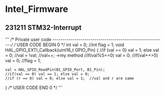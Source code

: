 # Intel_Firmware
## 231211 STM32-Interrupt
'''
/* Private user code ---------------------------------------------------------*/
/* USER CODE BEGIN 0 */
int val = 0;
//int flag = 1;
void HAL_GPIO_EXTI_Callback(uint16_t GPIO_Pin)
{
	//if (val == 0) val = 1; else val = 0;
	//val = !val;
	//val++; ->my method
	//if(val%5==0) val = 0;
	//if(val++>5) val = 0;
	//flag = 1;

	val = HAL_GPIO_ReadPin(B1_GPIO_Port, B1_Pin);
	//if(val == 0) val == 1; else val = 0;
	//if (r == 0) val = 0; else val = 1;  //val and r are same
}
/* USER CODE END 0 */
'''

